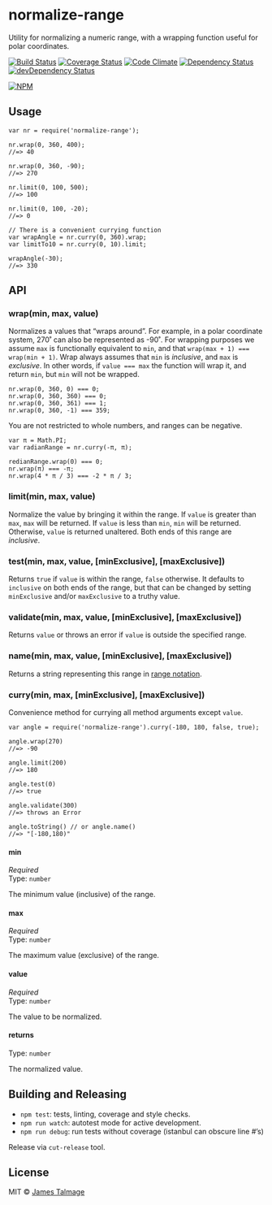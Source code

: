 normalize-range
===============

Utility for normalizing a numeric range, with a wrapping function useful for polar coordinates.

[![Build Status](https://travis-ci.org/jamestalmage/normalize-range.svg?branch=master)](https://travis-ci.org/jamestalmage/normalize-range) [![Coverage Status](https://coveralls.io/repos/jamestalmage/normalize-range/badge.svg?branch=master&service=github)](https://coveralls.io/github/jamestalmage/normalize-range?branch=master) [![Code Climate](https://codeclimate.com/github/jamestalmage/normalize-range/badges/gpa.svg)](https://codeclimate.com/github/jamestalmage/normalize-range) [![Dependency Status](https://david-dm.org/jamestalmage/normalize-range.svg)](https://david-dm.org/jamestalmage/normalize-range) [![devDependency Status](https://david-dm.org/jamestalmage/normalize-range/dev-status.svg)](https://david-dm.org/jamestalmage/normalize-range#info=devDependencies)

[![NPM](https://nodei.co/npm/normalize-range.png)](https://nodei.co/npm/normalize-range/)

Usage
-----

    var nr = require('normalize-range');

    nr.wrap(0, 360, 400);
    //=> 40

    nr.wrap(0, 360, -90);
    //=> 270

    nr.limit(0, 100, 500);
    //=> 100

    nr.limit(0, 100, -20);
    //=> 0

    // There is a convenient currying function
    var wrapAngle = nr.curry(0, 360).wrap;
    var limitTo10 = nr.curry(0, 10).limit;

    wrapAngle(-30);
    //=> 330

API
---

### wrap(min, max, value)

Normalizes a values that “wraps around”. For example, in a polar coordinate system, 270˚ can also be represented as -90˚. For wrapping purposes we assume `max` is functionally equivalent to `min`, and that `wrap(max + 1) === wrap(min + 1)`. Wrap always assumes that `min` is *inclusive*, and `max` is *exclusive*. In other words, if `value === max` the function will wrap it, and return `min`, but `min` will not be wrapped.

    nr.wrap(0, 360, 0) === 0;
    nr.wrap(0, 360, 360) === 0;
    nr.wrap(0, 360, 361) === 1;
    nr.wrap(0, 360, -1) === 359;

You are not restricted to whole numbers, and ranges can be negative.

    var π = Math.PI;
    var radianRange = nr.curry(-π, π);

    redianRange.wrap(0) === 0;
    nr.wrap(π) === -π;
    nr.wrap(4 * π / 3) === -2 * π / 3;

### limit(min, max, value)

Normalize the value by bringing it within the range. If `value` is greater than `max`, `max` will be returned. If `value` is less than `min`, `min` will be returned. Otherwise, `value` is returned unaltered. Both ends of this range are *inclusive*.

### test(min, max, value, \[minExclusive\], \[maxExclusive\])

Returns `true` if `value` is within the range, `false` otherwise. It defaults to `inclusive` on both ends of the range, but that can be changed by setting `minExclusive` and/or `maxExclusive` to a truthy value.

### validate(min, max, value, \[minExclusive\], \[maxExclusive\])

Returns `value` or throws an error if `value` is outside the specified range.

### name(min, max, value, \[minExclusive\], \[maxExclusive\])

Returns a string representing this range in [range notation](https://en.wikipedia.org/wiki/Interval_(mathematics)#Classification_of_intervals).

### curry(min, max, \[minExclusive\], \[maxExclusive\])

Convenience method for currying all method arguments except `value`.

    var angle = require('normalize-range').curry(-180, 180, false, true);

    angle.wrap(270)
    //=> -90

    angle.limit(200)
    //=> 180

    angle.test(0)
    //=> true

    angle.validate(300)
    //=> throws an Error

    angle.toString() // or angle.name()
    //=> "[-180,180)"

#### min

*Required*  
Type: `number`

The minimum value (inclusive) of the range.

#### max

*Required*  
Type: `number`

The maximum value (exclusive) of the range.

#### value

*Required*  
Type: `number`

The value to be normalized.

#### returns

Type: `number`

The normalized value.

Building and Releasing
----------------------

-   `npm test`: tests, linting, coverage and style checks.
-   `npm run watch`: autotest mode for active development.
-   `npm run debug`: run tests without coverage (istanbul can obscure line \#’s)

Release via `cut-release` tool.

License
-------

MIT © [James Talmage](http://github.com/jamestalmage)
